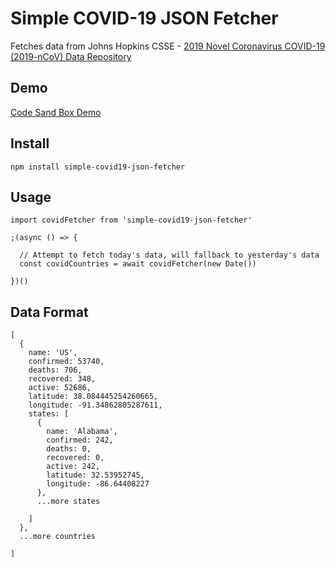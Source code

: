 # Simple COVID-19 JSON Fetcher

Fetches data from Johns Hopkins CSSE - [2019 Novel Coronavirus COVID-19 (2019-nCoV) Data Repository](https://github.com/CSSEGISandData/COVID-19)

## Demo

[Code Sand Box Demo](https://codesandbox.io/s/covid-19-data-z2tw7)

## Install

```
npm install simple-covid19-json-fetcher
```

## Usage

```
import covidFetcher from 'simple-covid19-json-fetcher'

;(async () => {

  // Attempt to fetch today's data, will fallback to yesterday's data
  const covidCountries = await covidFetcher(new Date())

})()
```

## Data Format

```
[
  {
    name: 'US',
    confirmed: 53740,
    deaths: 706,
    recovered: 348,
    active: 52686,
    latitude: 38.084445254260665,
    longitude: -91.34862805287611,
    states: [
      {
        name: 'Alabama',
        confirmed: 242,
        deaths: 0,
        recovered: 0,
        active: 242,
        latitude: 32.53952745,
        longitude: -86.64408227
      },
      ...more states

    ]
  },
  ...more countries

]
```
